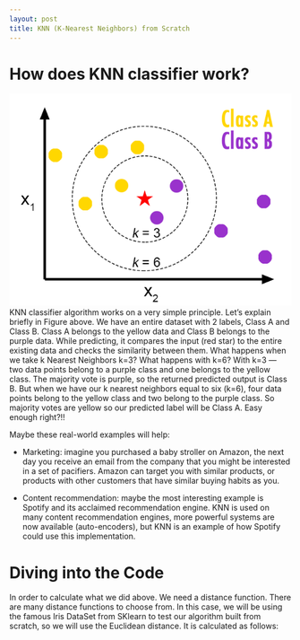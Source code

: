```yaml
---
layout: post
title: KNN (K-Nearest Neighbors) from Scratch
---
```

# How does KNN classifier work?
![Figure 1](/img/KNN_image.png)
KNN classifier algorithm works on a very simple principle. Let’s explain briefly in Figure above. We have an entire dataset with 2 labels, Class A and Class B. Class A belongs to the yellow data and Class B belongs to the purple data. While predicting, it compares the input (red star) to the entire existing data and checks the similarity between them. What happens when we take k Nearest Neighbors k=3? What happens with k=6? With k=3 — two data points belong to a purple class and one belongs to the yellow class. The majority vote is purple, so the returned predicted output is Class B. But when we have our k nearest neighbors equal to six (k=6), four data points belong to the yellow class and two belong to the purple class. So majority votes are yellow so our predicted label will be Class A. Easy enough right?!!

Maybe these real-world examples will help:

* Marketing: imagine you purchased a baby stroller on Amazon, the next day you receive an email from the company that you might be interested in a set of pacifiers. Amazon can target you with similar products, or products with other customers that have similar buying habits as you.

* Content recommendation: maybe the most interesting example is Spotify and its acclaimed recommendation engine. KNN is used on many content recommendation engines, more powerful systems are now available (auto-encoders), but KNN is an example of how Spotify could use this implementation.

# Diving into the Code
In order to calculate what we did above. We need a distance function. There are many distance functions to choose from. In this case, we will be using the famous Iris DataSet from SKlearn to test our algorithm built from scratch, so we will use the Euclidean distance. It is calculated as follows:


